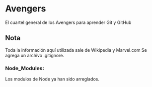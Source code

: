 # Avengers

El cuartel general de los Avengers para aprender Git y GitHub

## Nota

Toda la información aquí utilizada sale de Wikipedia y Marvel.com
Se agrega un archivo .gitignore.

### Node_Modules:

Los modulos de Node ya han sido arreglados.
